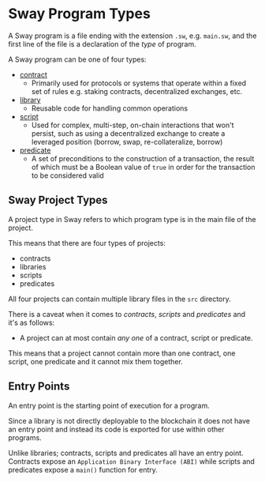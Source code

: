 # Sway Program Types

A Sway program is a file ending with the extension `.sw`, e.g. `main.sw`, and the first line of the file is a declaration of the _type_ of program.

A Sway program can be one of four types:

- [contract](contract.md)
  - Primarily used for protocols or systems that operate within a fixed set of rules e.g. staking contracts, decentralized exchanges, etc.
- [library](libraries/index.md)
  - Reusable code for handling common operations
- [script](script.md)
  - Used for complex, multi-step, on-chain interactions that won't persist, such as using a decentralized exchange to create a leveraged position (borrow, swap, re-collateralize, borrow)
- [predicate](predicate.md)
  - A set of preconditions to the construction of a transaction, the result of which must be a Boolean value of `true` in order for the transaction to be considered valid

## Sway Project Types

A project type in Sway refers to which program type is in the main file of the project.

This means that there are four types of projects:

- contracts
- libraries
- scripts
- predicates

All four projects can contain multiple library files in the `src` directory.

There is a caveat when it comes to _contracts_, _scripts_ and _predicates_ and it's as follows:

- A project can at most contain _any one_ of a contract, script or predicate.

This means that a project cannot contain more than one contract, one script, one predicate and it cannot mix them together.

## Entry Points

An entry point is the starting point of execution for a program.

Since a library is not directly deployable to the blockchain it does not have an entry point and instead its code is exported for use within other programs.

Unlike libraries; contracts, scripts and predicates all have an entry point. Contracts expose an `Application Binary Interface (ABI)` while scripts and predicates expose a `main()` function for entry.
